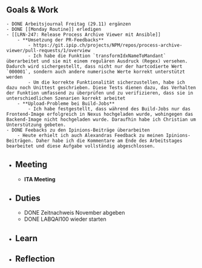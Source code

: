 ## Goals & Work
	- DONE Arbeitsjournal Freitag (29.11) ergänzen
	- DONE [[Monday Routine]] erledigen
	- [[LRN-247: Release Process Archive Viewer mit Ansible]]
		- **Umsetzung der PR-Feedbacks**
			- https://git.ipip.ch/projects/NPM/repos/process-archive-viewer/pull-requests/1/overview
			- Ich habe die Funktion `transformIdxNameToMandant` überarbeitet und sie mit einem regulären Ausdruck (Regex) versehen. Dadurch wird sichergestellt, dass nicht nur der hartcodierte Wert `000001`, sondern auch andere numerische Werte korrekt unterstützt werden
			- Um die korrekte Funktionalität sicherzustellen, habe ich dazu noch Unittest geschrieben. Diese Tests dienen dazu, das Verhalten der Funktion umfassend zu überprüfen und zu verifizieren, dass sie in unterschiedlichen Szenarien korrekt arbeitet
		- **Upload-Probleme bei Build-Jobs**
			- Ich habe festgestellt, dass während des Build-Jobs nur das Frontend-Image erfolgreich in Nexus hochgeladen wurde, wohingegen das Backend-Image nicht hochgeladen wurde. Daraufhin habe ich Christian um Unterstützung gebeten.
	- DONE Feebacks zu den Ipinions-Beiträge überarbeiten
		- Heute erhielt ich auch Alexandras Feedback zu meinen Ipinions-Beiträgen. Daher habe ich die Kommentare am Ende des Arbeitstages bearbeitet und diese Aufgabe vollständig abgeschlossen.
- ## Meeting
	- **ITA Meeting**
- ## Duties
	- DONE Zeitnachweis November abgeben
	- DONE LABQAI100  wieder starten
- ## Learn
- ## Reflection